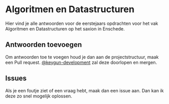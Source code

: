 # Algoritmen en Datastructuren
Hier vind je alle antwoorden voor de eerstejaars opdrachten voor het vak Algoritmen en Datastructuren op het saxion in Enschede.

## Antwoorden toevoegen
Om antwoorden toe te voegen houd je dan aan de projectstructuur, maak een Pull request. [@keygun-development](https://github.com/keygun-development) zal deze doorlopen en mergen.

## Issues
Als je een foutje ziet of een vraag hebt, maak dan een issue aan. Dan kan ik deze zo snel mogelijk oplossen.